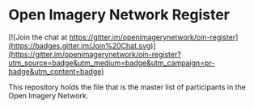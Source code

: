 # Open Imagery Network Register

[![Join the chat at https://gitter.im/openimagerynetwork/oin-register](https://badges.gitter.im/Join%20Chat.svg)](https://gitter.im/openimagerynetwork/oin-register?utm_source=badge&utm_medium=badge&utm_campaign=pr-badge&utm_content=badge)

This repository holds the file that is the master list of participants in the Open Imagery Network.
